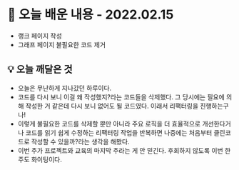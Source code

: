 # 📖 오늘 배운 내용 - 2022.02.15

- 랭크 페이지 작성
- 그래프 페이지 불필요한 코드 제거

## 💡 오늘 깨달은 것

- 오늘은 무난하게 지나갔던 하루이다.
- 코드를 다시 보니 이걸 왜 작성했지?라는 코드들을 삭제했다. 그 당시에는 필요에 의해 작성한 거 같은데 다시 보니 없어도 될 코드였다. 이래서 리팩터링을 진행하는구나!
- 이렇게 불필요한 코드를 삭제할 뿐만 아니라 주요 로직을 더 효율적으로 개선한다거나 코드를 읽기 쉽게 수정하는 리팩터링 작업을 반복하면 나중에는 처음부터 클린코드로 작성할 수 있을까?라는 생각을 해봤다.
- 이번 주가 프로젝트와 교육의 마지막 주라는 게 안 믿긴다. 후회하지 않도록 이번 한 주도 화이팅이다.
